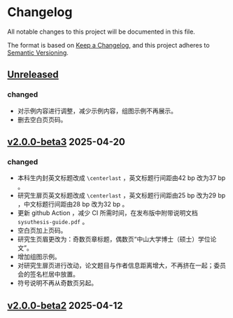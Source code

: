 # Changelog

All notable changes to this project will be documented in this file.

The format is based on [Keep a Changelog](https://keepachangelog.com/en/1.0.0/),
and this project adheres to [Semantic Versioning](https://semver.org/spec/v2.0.0.html).

## [Unreleased]

### changed

- 对示例内容进行调整，减少示例内容，组图示例不再展示。
- 删去空白页页码。

## [v2.0.0-beta3] 2025-04-20

### changed

- 本科生内封英文标题改成 `\centerlast` ，英文标题行间距由42 bp 改为37 bp 。
- 研究生扉页英文标题改成 `\centerlast` ，英文标题行间距由25 bp 改为29 bp ，中文标题行间距由28 bp 改为32 bp 。
- 更新 github Action ，减少 CI 所需时间，在发布版中附带说明文档 `sysuthesis-guide.pdf` 。
- 空白页加上页码。
- 研究生页眉更改为：奇数页章标题，偶数页“中山大学博士（硕士）学位论文”。
- 增加组图示例。
- 对研究生扉页进行改动，论文题目与作者信息距离增大，不再挤在一起；委员会的签名栏居中放置。
- 符号说明不再从奇数页另起。

## [v2.0.0-beta2] 2025-04-12


[Unreleased]: https://github.com/1FCENdoge/sysuthesis/compare/v2.0.0-beta3...HEAD
[v2.0.0-beta3]: https://github.com/1FCENdoge/sysuthesis/compare/v2.0.0-beta2...v2.0.0-beta3
[v2.0.0-beta2]: https://github.com/1FCENdoge/sysuthesis/releases/tag/v2.0.0-beta2

